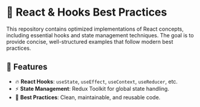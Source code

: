 # 🚀 React & Hooks Best Practices  

This repository contains optimized implementations of React concepts, including essential hooks and state management techniques. The goal is to provide concise, well-structured examples that follow modern best practices.  

## 📌 Features   
- 🔥 **React Hooks**: `useState`, `useEffect`, `useContext`, `useReducer`, etc.   
- ⚡ **State Management**: Redux Toolkit for global state handling.  
- 🎯 **Best Practices**: Clean, maintainable, and reusable code.  
 
 
